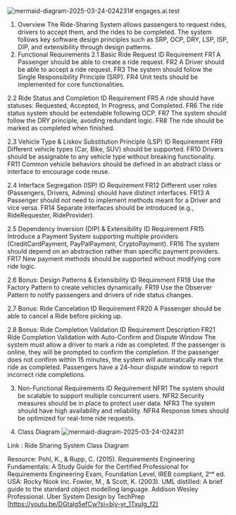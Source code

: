 ![mermaid-diagram-2025-03-24-024231](https://github.com/user-attachments/assets/753666ad-3d25-4171-8fb1-558e3f3e9607)# engages.ai.test

1. Overview
The Ride-Sharing System allows passengers to request rides, drivers to accept them, and the rides to be completed. The system follows key software design principles such as SRP, OCP, DRY, LSP, ISP, DIP, and extensibility through design patterns.
2. Functional Requirements
2.1 Basic Ride Request
ID
Requirement
FR1
A Passenger should be able to create a ride request.
FR2
A Driver should be able to accept a ride request.
FR3
The system should follow the Single Responsibility Principle (SRP).
FR4
Unit tests should be implemented for core functionalities.

2.2 Ride Status and Completion
ID
Requirement
FR5
A ride should have statuses: Requested, Accepted, In Progress, and Completed.
FR6
The ride status system should be extendable following OCP.
FR7
The system should follow the DRY principle, avoiding redundant logic.
FR8
The ride should be marked as completed when finished.

2.3 Vehicle Type & Liskov Substitution Principle (LSP)
ID
Requirement
FR9
Different vehicle types (Car, Bike, SUV) should be supported.
FR10
Drivers should be assignable to any vehicle type without breaking functionality.
FR11
Common vehicle behaviors should be defined in an abstract class or interface to encourage code reuse.

2.4 Interface Segregation (ISP)
ID
Requirement
FR12
Different user roles (Passengers, Drivers, Admins) should have distinct interfaces.
FR13
A Passenger should not need to implement methods meant for a Driver and vice versa.
FR14
Separate interfaces should be introduced (e.g., RideRequester, RideProvider).

2.5 Dependency Inversion (DIP) & Extensibility
ID
Requirement
FR15
Introduce a Payment System supporting multiple providers (CreditCardPayment, PayPalPayment, CryptoPayment).
FR16
The system should depend on an abstraction rather than specific payment providers.
FR17
New payment methods should be supported without modifying core ride logic.

2.6 Bonus: Design Patterns & Extensibility
ID
Requirement
FR18
Use the Factory Pattern to create vehicles dynamically.
FR19
Use the Observer Pattern to notify passengers and drivers of ride status changes.


2.7 Bonus: Ride Cancelation 
ID
Requirement
FR20
A Passenger should be able to cancel a Ride before picking up. 





2.8 Bonus: Ride Completion Validation
ID
Requirement 
Description 
FR21
Ride Completion Validation with Auto-Confirm and Dispute Window
The system must allow a driver to mark a ride as completed. If the passenger is online, they will be prompted to confirm the completion. If the passenger does not confirm within 15 minutes, the system will automatically mark the ride as completed. Passengers have a 24-hour dispute window to report incorrect ride completions.


3. Non-Functional Requirements
ID
Requirement
NFR1
The system should be scalable to support multiple concurrent users.
NFR2
Security measures should be in place to protect user data.
NFR3
The system should have high availability and reliability.
NFR4
Response times should be optimized for real-time ride requests.


4. Class Diagram
![mermaid-diagram-2025-03-24-024231](https://github.com/user-attachments/assets/982abfb9-147f-47b9-b0f3-1b31aa221294)

Link : Ride Sharing System Class Diagram


Resource: 
Pohl, K., & Rupp, C. (2015). Requirements Engineering Fundamentals: A Study Guide for the Certified Professional for Requirements Engineering Exam, Foundation Level, IREB compliant, 2ⁿᵈ ed. USA: Rocky Nook Inc.
Fowler, M., & Scott, K. (2003). UML distilled: A brief guide to the standard object modelling language. Addison Wesley Professional.
Uber System Design by TechPrep [https://youtu.be/DGtalg5efCw?si=biy-yr_1TxuIg_f2]
   
